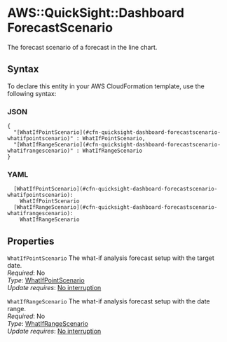 # AWS::QuickSight::Dashboard ForecastScenario<a name="aws-properties-quicksight-dashboard-forecastscenario"></a>

The forecast scenario of a forecast in the line chart\.

## Syntax<a name="aws-properties-quicksight-dashboard-forecastscenario-syntax"></a>

To declare this entity in your AWS CloudFormation template, use the following syntax:

### JSON<a name="aws-properties-quicksight-dashboard-forecastscenario-syntax.json"></a>

```
{
  "[WhatIfPointScenario](#cfn-quicksight-dashboard-forecastscenario-whatifpointscenario)" : WhatIfPointScenario,
  "[WhatIfRangeScenario](#cfn-quicksight-dashboard-forecastscenario-whatifrangescenario)" : WhatIfRangeScenario
}
```

### YAML<a name="aws-properties-quicksight-dashboard-forecastscenario-syntax.yaml"></a>

```
  [WhatIfPointScenario](#cfn-quicksight-dashboard-forecastscenario-whatifpointscenario): 
    WhatIfPointScenario
  [WhatIfRangeScenario](#cfn-quicksight-dashboard-forecastscenario-whatifrangescenario): 
    WhatIfRangeScenario
```

## Properties<a name="aws-properties-quicksight-dashboard-forecastscenario-properties"></a>

`WhatIfPointScenario`  <a name="cfn-quicksight-dashboard-forecastscenario-whatifpointscenario"></a>
The what\-if analysis forecast setup with the target date\.  
*Required*: No  
*Type*: [WhatIfPointScenario](aws-properties-quicksight-dashboard-whatifpointscenario.md)  
*Update requires*: [No interruption](https://docs.aws.amazon.com/AWSCloudFormation/latest/UserGuide/using-cfn-updating-stacks-update-behaviors.html#update-no-interrupt)

`WhatIfRangeScenario`  <a name="cfn-quicksight-dashboard-forecastscenario-whatifrangescenario"></a>
The what\-if analysis forecast setup with the date range\.  
*Required*: No  
*Type*: [WhatIfRangeScenario](aws-properties-quicksight-dashboard-whatifrangescenario.md)  
*Update requires*: [No interruption](https://docs.aws.amazon.com/AWSCloudFormation/latest/UserGuide/using-cfn-updating-stacks-update-behaviors.html#update-no-interrupt)